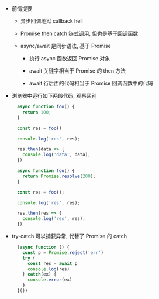 - 前情提要

  - 异步回调地狱 callback hell

  - Promise then catch 链式调用, 但也是基于回调函数

  - async/await 是同步语法, 基于 Promise

    - 执行 async 函数返回 Promise 对象

    - await 关键字相当于 Promise 的 then 方法

    - await 行后面的代码相当于 Promise 回调函数中的代码

- 浏览器中运行如下两段代码, 观察区别

  ```js
    async function foo() {
      return 100;
    }

    const res = foo()

    console.log('res', res);

    res.then(data => {
      console.log('data', data);
    })
  ```
  ```js
    async function foo() {
      return Promise.resolve(200);
    }

    const res = foo();

    console.log('res', res);

    res.then(res => {
      console.log('res', res);
    })
  ```

- try-catch 可以捕获异常, 代替了 Promise 的 catch

  ```js
    (async function () {
      const p = Promise.reject('err')
      try {
        const res = await p
        console.log(res)
      } catch(ex) {
        console.error(ex)
      }
    }())
  ```
